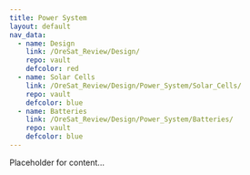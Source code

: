 ```yaml
---
title: Power System
layout: default
nav_data:
  - name: Design
    link: /OreSat_Review/Design/
    repo: vault
    defcolor: red
  - name: Solar Cells
    link: /OreSat_Review/Design/Power_System/Solar_Cells/
    repo: vault
    defcolor: blue
  - name: Batteries
    link: /OreSat_Review/Design/Power_System/Batteries/
    repo: vault
    defcolor: blue
---
```



Placeholder for content...
